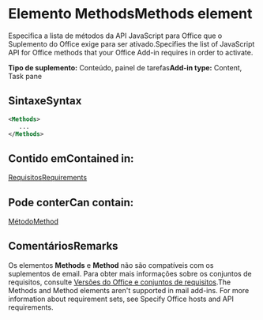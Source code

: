 # <a name="methods-element"></a><span data-ttu-id="e5dcc-101">Elemento Methods</span><span class="sxs-lookup"><span data-stu-id="e5dcc-101">Methods element</span></span>

<span data-ttu-id="e5dcc-102">Especifica a lista de métodos da API JavaScript para Office que o Suplemento do Office exige para ser ativado.</span><span class="sxs-lookup"><span data-stu-id="e5dcc-102">Specifies the list of JavaScript API for Office methods that your Office Add-in requires in order to activate.</span></span>

<span data-ttu-id="e5dcc-103">**Tipo de suplemento:** Conteúdo, painel de tarefas</span><span class="sxs-lookup"><span data-stu-id="e5dcc-103">**Add-in type:** Content, Task pane</span></span>

## <a name="syntax"></a><span data-ttu-id="e5dcc-104">Sintaxe</span><span class="sxs-lookup"><span data-stu-id="e5dcc-104">Syntax</span></span>

```XML
<Methods>
   ...
</Methods>
```

## <a name="contained-in"></a><span data-ttu-id="e5dcc-105">Contido em</span><span class="sxs-lookup"><span data-stu-id="e5dcc-105">Contained in:</span></span>

[<span data-ttu-id="e5dcc-106">Requisitos</span><span class="sxs-lookup"><span data-stu-id="e5dcc-106">Requirements</span></span>](requirements.md)

## <a name="can-contain"></a><span data-ttu-id="e5dcc-107">Pode conter</span><span class="sxs-lookup"><span data-stu-id="e5dcc-107">Can contain:</span></span>

[<span data-ttu-id="e5dcc-108">Método</span><span class="sxs-lookup"><span data-stu-id="e5dcc-108">Method</span></span>](method.md)

## <a name="remarks"></a><span data-ttu-id="e5dcc-109">Comentários</span><span class="sxs-lookup"><span data-stu-id="e5dcc-109">Remarks</span></span>

<span data-ttu-id="e5dcc-110">Os elementos **Methods** e **Method** não são compatíveis com os suplementos de email. Para obter mais informações sobre os conjuntos de requisitos, consulte [Versões do Office e conjuntos de requisitos](https://docs.microsoft.com/office/dev/add-ins/develop/office-versions-and-requirement-sets).</span><span class="sxs-lookup"><span data-stu-id="e5dcc-110">The  Methods and Method elements aren't supported in mail add-ins. For more information about requirement sets, see Specify Office hosts and API requirements.</span></span>

